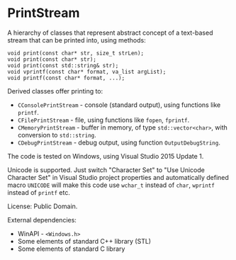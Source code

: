 # PrintStream

A hierarchy of classes that represent abstract concept of a text-based stream that can be printed into, using methods:

	void print(const char* str, size_t strLen);
	void print(const char* str);
	void print(const std::string& str);
	void vprintf(const char* format, va_list argList);
	void printf(const char* format, ...);

Derived classes offer printing to:

- `CConsolePrintStream` - console (standard output), using functions like `printf`.
- `CFilePrintStream` - file, using functions like `fopen`, `fprintf`.
- `CMemoryPrintStream` - buffer in memory, of type `std::vector<char>`, with conversion to `std::string`.
- `CDebugPrintStream` - debug output, using function `OutputDebugString`.

The code is tested on Windows, using Visual Studio 2015 Update 1.

Unicode is supported. Just switch "Character Set" to "Use Unicode Character Set" in Visual Studio project properties and automatically defined macro `UNICODE` will make this code use `wchar_t` instead of `char`, `wprintf` instead of `printf` etc.

License: Public Domain.

External dependencies:

- WinAPI - `<Windows.h>`
- Some elements of standard C++ library (STL)
- Some elements of standard C library
